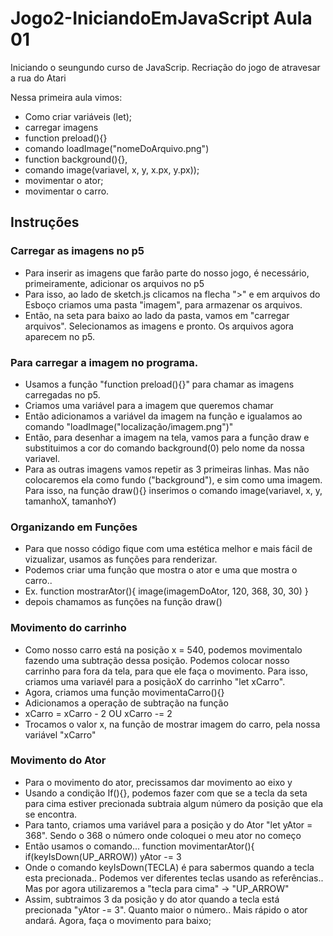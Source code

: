 # Jogo2-IniciandoEmJavaScript Aula 01

Iniciando o seungundo curso de JavaScrip. Recriação do jogo de atravesar a rua do Atari

Nessa primeira aula vimos:

* Como criar variáveis (let);
* carregar imagens 
* function preload(){}
* comando loadImage("nomeDoArquivo.png")
* function background(){}, 
* comando image(variavel, x, y, x.px, y.px));
* movimentar o ator;
* movimentar o carro.

## Instruções

### Carregar as imagens no p5
 
* Para inserir as imagens que farão parte do nosso jogo, é necessário, primeiramente, adicionar os arquivos no p5
* Para isso, ao lado de sketch.js clicamos na flecha ">" e em arquivos do Esboço criamos uma pasta "imagem", para armazenar os arquivos.
* Então, na seta para baixo ao lado da pasta, vamos em "carregar arquivos". Selecionamos as imagens e pronto. Os arquivos agora aparecem no p5.

###  Para carregar a imagem no programa.

* Usamos a função "function preload(){}" para chamar as imagens carregadas no p5.
* Criamos uma variável para a imagem que queremos chamar 
* Então adicionamos a variável da imagem na função e igualamos ao comando "loadImage("localização/imagem.png")"
* Então, para desenhar a imagem na tela, vamos para a função draw e substituimos a cor do comando background(0) pelo nome da nossa variavel.
* Para as outras imagens vamos repetir as 3 primeiras linhas. Mas não colocaremos ela como fundo ("background"), e sim como uma imagem. Para isso, na função draw(){} inserimos o comando image(variavel, x, y, tamanhoX, tamanhoY)


### Organizando em Funções

* Para que nosso código fique com uma estética melhor e mais fácil de vizualizar, usamos as funções para renderizar.
* Podemos criar uma função que mostra o ator e uma que mostra o carro..
* Ex.
 function mostrarAtor(){
  image(imagemDoAtor, 120, 368, 30, 30)
 }
* depois chamamos as funções na função draw()  

### Movimento do carrinho
  
* Como nosso carro está na posição x = 540, podemos movimentalo fazendo uma subtração dessa posição. Podemos colocar nosso carrinho para fora da tela, para que ele faça o movimento. Para isso, criamos uma variavél para a posiçãoX do carrinho "let xCarro". 
* Agora, criamos uma função movimentaCarro(){}
* Adicionamos a operação de subtração na função
* xCarro = xCarro - 2 OU xCarro -= 2
* Trocamos o valor x, na função de mostrar imagem do carro, pela nossa variável "xCarro"

### Movimento do Ator
  
* Para o movimento do ator, precissamos  dar movimento ao eixo y
* Usando a condição If(){}, podemos fazer com que se a tecla da seta para cima estiver precionada subtraia algum número da posição que ela se encontra.
* Para tanto, criamos uma variável para a posição y do Ator "let yAtor = 368". Sendo o 368 o número onde coloquei o meu ator no começo
* Então usamos o comando...
  function movimentarAtor(){
  if(keyIsDown(UP_ARROW))
    yAtor -= 3
* Onde o comando keyIsDown(TECLA) é para sabermos quando a tecla esta precionada.. Podemos ver diferentes teclas usando as referências.. Mas por agora utilizaremos a "tecla para cima" -> "UP_ARROW"
* Assim, subtraimos 3 da posição y do ator quando a tecla está precionada "yAtor -= 3". Quanto maior o número.. Mais rápido o ator andará. Agora, faça o movimento para baixo;
